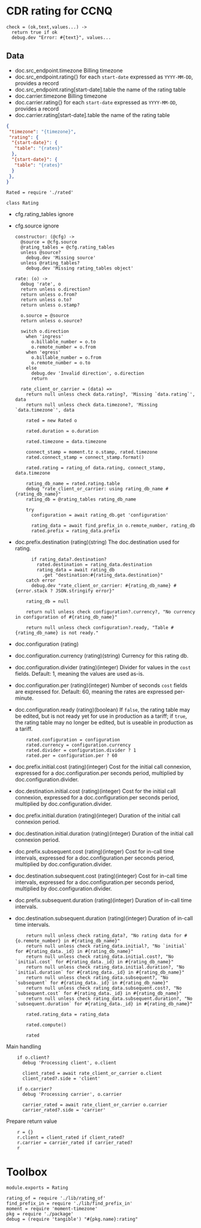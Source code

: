 CDR rating for CCNQ
===================

    check = (ok,text,values...) ->
      return true if ok
      debug.dev "Error: #{text}", values...

Data
----

* doc.src_endpoint.timezone Billing timezone
* doc.src_endpoint.rating{} for each `start-date` expressed as `YYYY-MM-DD`, provides a record
* doc.src_endpoint.rating[start-date].table the name of the rating table
* doc.carrier.timezone Billing timezone
* doc.carrier.rating{} for each `start-date` expressed as `YYYY-MM-DD`, provides a record
* doc.carrier.rating[start-date].table the name of the rating table

```json
{
 "timezone": "{timezone}",
 "rating": {
  "{start-date}": {
   "table": "{rates}"
  },
  "{start-date}": {
   "table": "{rates}"
  }
 },
}
```

    Rated = require './rated'

    class Rating

* cfg.rating_tables ignore
* cfg.source ignore

      constructor: (@cfg) ->
        @source = @cfg.source
        @rating_tables = @cfg.rating_tables
        unless @source?
          debug.dev 'Missing source'
        unless @rating_tables?
          debug.dev 'Missing rating_tables object'

      rate: (o) ->
        debug 'rate', o
        return unless o.direction?
        return unless o.from?
        return unless o.to?
        return unless o.stamp?

        o.source = @source
        return unless o.source?

        switch o.direction
          when 'ingress'
            o.billable_number = o.to
            o.remote_number = o.from
          when 'egress'
            o.billable_number = o.from
            o.remote_number = o.to
          else
            debug.dev 'Invalid direction', o.direction
            return

        rate_client_or_carrier = (data) =>
          return null unless check data.rating?, 'Missing `data.rating`', data
          return null unless check data.timezone?, 'Missing `data.timezone`', data

          rated = new Rated o

          rated.duration = o.duration

          rated.timezone = data.timezone

          connect_stamp = moment.tz o.stamp, rated.timezone
          rated.connect_stamp = connect_stamp.format()

          rated.rating = rating_of data.rating, connect_stamp, data.timezone

          rating_db_name = rated.rating.table
          debug "rate_client_or_carrier: using rating_db_name #{rating_db_name}"
          rating_db = @rating_tables rating_db_name

          try
            configuration = await rating_db.get 'configuration'

            rating_data = await find_prefix_in o.remote_number, rating_db
            rated.prefix = rating_data.prefix

* doc.prefix.destination (rating)(string) The doc.destination used for rating.

            if rating_data?.destination?
              rated.destination = rating_data.destination
              rating_data = await rating_db
                .get "destination:#{rating_data.destination}"
          catch error
            debug.dev "rate_client_or_carrier: #{rating_db_name} #{error.stack ? JSON.stringify error}"

          rating_db = null

          return null unless check configuration?.currency?, "No currency in configuration of #{rating_db_name}"

          return null unless check configuration?.ready, "Table #{rating_db_name} is not ready."

* doc.configuration (rating)
* doc.configuration.currency (rating)(string) Currency for this rating db.
* doc.configuration.divider (rating)(integer) Divider for values in the `cost` fields. Default: 1, meaning the values are used as-is.
* doc.configuration.per (rating)(integer) Number of seconds `cost` fields are expressed for. Default: 60, meaning the rates are expressed per-minute.
* doc.configuration.ready (rating)(boolean) If `false`, the rating table may be edited, but is not ready yet for use in production as a tariff; if `true`, the rating table may no longer be edited, but is useable in production as a tariff.

          rated.configuration = configuration
          rated.currency = configuration.currency
          rated.divider = configuration.divider ? 1
          rated.per = configuration.per ? 60

* doc.prefix.initial.cost (rating)(integer) Cost for the initial call connexion, expressed for a doc.configuration.per seconds period, multiplied by doc.configuration.divider.
* doc.destination.initial.cost (rating)(integer) Cost for the initial call connexion, expressed for a doc.configuration.per seconds period, multiplied by doc.configuration.divider.
* doc.prefix.initial.duration (rating)(integer) Duration of the initial call connexion period.
* doc.destination.initial.duration (rating)(integer) Duration of the initial call connexion period.
* doc.prefix.subsequent.cost (rating)(integer) Cost for in-call time intervals, expressed for a doc.configuration.per seconds period, multiplied by doc.configuration.divider.
* doc.destination.subsequent.cost (rating)(integer) Cost for in-call time intervals, expressed for a doc.configuration.per seconds period, multiplied by doc.configuration.divider.
* doc.prefix.subsequent.duration (rating)(integer) Duration of in-call time intervals.
* doc.destination.subsequent.duration (rating)(integer) Duration of in-call time intervals.

          return null unless check rating_data?, "No rating data for #{o.remote_number} in #{rating_db_name}"
          return null unless check rating_data.initial?, "No `initial` for #{rating_data._id} in #{rating_db_name}"
          return null unless check rating_data.initial.cost?, "No `initial.cost` for #{rating_data._id} in #{rating_db_name}"
          return null unless check rating_data.initial.duration?, "No `initial.duration` for #{rating_data._id} in #{rating_db_name}"
          return null unless check rating_data.subsequent?, "No `subsequent` for #{rating_data._id} in #{rating_db_name}"
          return null unless check rating_data.subsequent.cost?, "No `subsequent.cost` for #{rating_data._id} in #{rating_db_name}"
          return null unless check rating_data.subsequent.duration?, "No `subsequent.duration` for #{rating_data._id} in #{rating_db_name}"

          rated.rating_data = rating_data

          rated.compute()

          rated

Main handling

        if o.client?
          debug 'Processing client', o.client

          client_rated = await rate_client_or_carrier o.client
          client_rated?.side = 'client'

        if o.carrier?
          debug 'Processing carrier', o.carrier

          carrier_rated = await rate_client_or_carrier o.carrier
          carrier_rated?.side = 'carrier'

Prepare return value

        r = {}
        r.client = client_rated if client_rated?
        r.carrier = carrier_rated if carrier_rated?
        r

Toolbox
=======

    module.exports = Rating

    rating_of = require './lib/rating_of'
    find_prefix_in = require './lib/find_prefix_in'
    moment = require 'moment-timezone'
    pkg = require './package'
    debug = (require 'tangible') "#{pkg.name}:rating"
